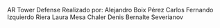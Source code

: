 AR Tower Defense
Realizado por:
Alejandro Boix Pérez
Carlos Fernando Izquierdo Riera
Laura Mesa Chaler
Denis Bernalte Severianov 
